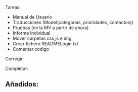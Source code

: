 
Tareas:  

- Manual de Usuario  
- Traducciones (Model(categorias, prioridades, contactos))  
- Pruebas (en la MV a partir de ahora)
- Informe Individual  
- Mover carpetas css,js e img  
- Crear fichero READMELogin.txt
- Comentar codigo

Corregir:  

	
Completar:  


Añadidos:  
-  
